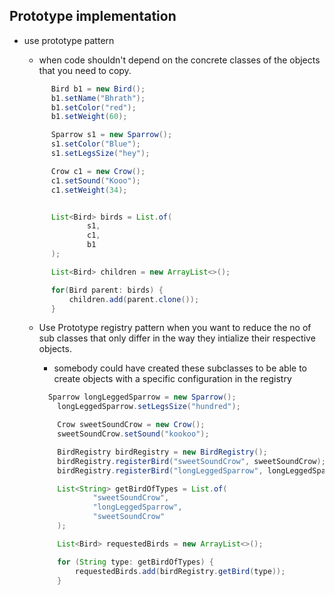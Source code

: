 ## Prototype implementation 
- use prototype pattern 
  - when code shouldn't depend on the concrete classes of the objects that you need to copy.
  ```java
        Bird b1 = new Bird();
        b1.setName("Bhrath");
        b1.setColor("red");
        b1.setWeight(60);

        Sparrow s1 = new Sparrow();
        s1.setColor("Blue");
        s1.setLegsSize("hey");

        Crow c1 = new Crow();
        c1.setSound("Kooo");
        c1.setWeight(34);


        List<Bird> birds = List.of(
                s1,
                c1,
                b1
        );

        List<Bird> children = new ArrayList<>();

        for(Bird parent: birds) {
            children.add(parent.clone());
        }
    ```

  - Use Prototype registry pattern when you want to reduce the no of sub classes that only differ in the way they intialize their respective objects.
    - somebody could have created these subclasses to be able to create objects with a specific configuration in the registry 

    ```java
      Sparrow longLeggedSparrow = new Sparrow();
        longLeggedSparrow.setLegsSize("hundred");

        Crow sweetSoundCrow = new Crow();
        sweetSoundCrow.setSound("kookoo");

        BirdRegistry birdRegistry = new BirdRegistry();
        birdRegistry.registerBird("sweetSoundCrow", sweetSoundCrow);
        birdRegistry.registerBird("longLeggedSparrow", longLeggedSparrow);

        List<String> getBirdOfTypes = List.of(
                "sweetSoundCrow",
                "longLeggedSparrow",
                "sweetSoundCrow"
        );

        List<Bird> requestedBirds = new ArrayList<>();

        for (String type: getBirdOfTypes) {
            requestedBirds.add(birdRegistry.getBird(type));
        }
    ```